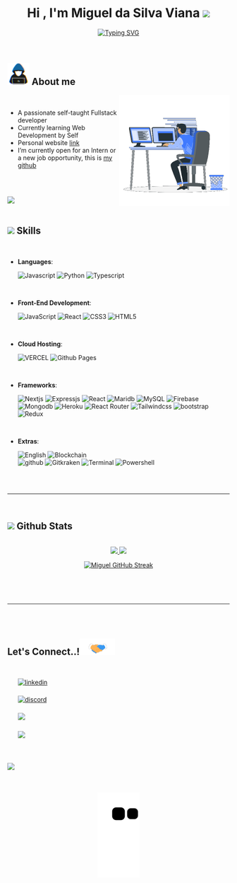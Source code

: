 <h1 align="center"><b>Hi , I'm Miguel da Silva Viana </b><img src="https://media.giphy.com/media/hvRJCLFzcasrR4ia7z/giphy.gif" width="35"></h1>

<p align="center">
  <a href="https://git.io/typing-svg"><img src="https://readme-typing-svg.herokuapp.com?font=Fira+Code&duration=4000&pause=1000&color=2D9BCF&center=true&vCenter=true&width=435&lines=Miguel+Da+Silva+Viana;Full+Stack+Web+Developer;Passionate+About+Technology+%3C3;Getting+Started+In+Web3+Development" alt="Typing SVG" /></a>
</p>


<br>



	
## <picture><img src = "https://github.com/0xAbdulKhalid/0xAbdulKhalid/raw/main/assets/mdImages/about_me.gif" width = 50px></picture> **About me**

<picture> <img align="right" src="https://github.com/0xAbdulKhalid/0xAbdulKhalid/raw/main/assets/mdImages/Right_Side.gif" width = 250px></picture>

<br>

- A passionate self-taught Fullstack developer
- Currently learning Web Development by Self
- Personal website [link](gg#.com)
- I’m currently open for an Intern or a new job opportunity, this is [my github](https://github.com/MiguelSilvaViana)

<br><br>

<img src="https://user-images.githubusercontent.com/73097560/115834477-dbab4500-a447-11eb-908a-139a6edaec5c.gif"><br><br>

## <img src="https://media2.giphy.com/media/QssGEmpkyEOhBCb7e1/giphy.gif?cid=ecf05e47a0n3gi1bfqntqmob8g9aid1oyj2wr3ds3mg700bl&rid=giphy.gif" width ="25"><b> Skills</b>
<br>

<p align="center">

- **Languages**:
    
    ![Javascript](https://img.shields.io/badge/JavaScript-323330?style=for-the-badge&logo=javascript&logoColor=F7DF1E)
    ![Python](https://img.shields.io/badge/Python%20-%2314354C.svg?style=for-the-badge&logo=python&logoColor=white)
    ![Typescript](https://img.shields.io/badge/TypeScript-007ACC?style=for-the-badge&logo=typescript&logoColor=white)

<br>   
    
- **Front-End Development**:

   ![JavaScript](https://img.shields.io/badge/JavaScript%20-%23F7DF1E.svg?style=for-the-badge&logo=javascript&logoColor=black)
   ![React](https://img.shields.io/badge/React-20232A?style=for-the-badge&logo=react&logoColor=61DAFB)
   ![CSS3](https://img.shields.io/badge/CSS%20-%231572B6.svg?style=for-the-badge&logo=css3&logoColor=white)
   ![HTML5](https://img.shields.io/badge/HTML5%20-%23E34F26.svg?style=for-the-badge&logo=html5&logoColor=white)

<br>
   



- **Cloud Hosting**:

    ![VERCEL](https://img.shields.io/badge/Vercel-000000?style=for-the-badge&logo=vercel&logoColor=white)
    ![Github Pages](https://img.shields.io/badge/GitHub%20Pages-%23327FC7.svg?style=for-the-badge&logo=github&logoColor=white)



<br>



- **Frameworks**:

    ![Nextjs](https://img.shields.io/badge/next.js-000000?style=for-the-badge&logo=nextdotjs&logoColor=white)
    ![Expressjs](https://img.shields.io/badge/Express.js-000000?style=for-the-badge&logo=express&logoColor=white)
    ![React](https://img.shields.io/badge/React-20232A?style=for-the-badge&logo=react&logoColor=61DAFB)
    ![Maridb](https://img.shields.io/badge/MariaDB-003545?style=for-the-badge&logo=mariadb&logoColor=white)
    ![MySQL](https://img.shields.io/badge/MySQL-005C84?style=for-the-badge&logo=mysql&logoColor=white)
    ![Firebase](https://img.shields.io/badge/firebase-ffca28?style=for-the-badge&logo=firebase&logoColor=black)
    ![Mongodb](https://img.shields.io/badge/MongoDB-4EA94B?style=for-the-badge&logo=mongodb&logoColor=white)
    ![Heroku](https://img.shields.io/badge/Heroku-430098?style=for-the-badge&logo=heroku&logoColor=white)
    ![React Router](https://img.shields.io/badge/React_Router-CA4245?style=for-the-badge&logo=react-router&logoColor=white)
    ![Tailwindcss](https://img.shields.io/badge/Tailwind_CSS-38B2AC?style=for-the-badge&logo=tailwind-css&logoColor=white)
    ![bootstrap](https://img.shields.io/badge/Bootstrap-563D7C?style=for-the-badge&logo=bootstrap&logoColor=white)
    ![Redux](https://img.shields.io/badge/Redux-593D88?style=for-the-badge&logo=redux&logoColor=white)

    

<br>

- **Extras**:

    ![English](https://img.shields.io/badge/english-121D33?logo=english&logoColor=fff&style=for-the-badge)
    ![Blockchain](https://img.shields.io/badge/Blockchain.com-121D33?logo=blockchaindotcom&logoColor=fff&style=for-the-badge)  
    ![github](https://img.shields.io/badge/GIT-E44C30?style=for-the-badge&logo=git&logoColor=white)
    ![Gitkraken](https://img.shields.io/badge/GitKraken-179287?style=for-the-badge&logo=GitKraken&logoColor=white)
    ![Terminal](https://img.shields.io/badge/Terminal-%23054020?style=for-the-badge&logo=gnu-bash&logoColor=white)
    ![Powershell](https://img.shields.io/badge/powershell-5391FE?style=for-the-badge&logo=powershell&logoColor=white) 

</p>

<br>
<br>

-----

<br>


## <img src="https://media.giphy.com/media/iY8CRBdQXODJSCERIr/giphy.gif" width="35"><b> Github Stats </b>
<br>

<div align="center">
<a href="https://github.com/miguelsilvaviana">
  <img height="180em" src="https://github-readme-stats.vercel.app/api?username=miguelsilvaviana&show_icons=true&theme=gotham&include_all_commits=true&count_private=true&hide_border=true"/>
  <img height="180em" src="https://github-readme-stats.vercel.app/api/top-langs/?username=miguelsilvaviana&layout=compact&langs_count=7&theme=gotham&hide_border=true"/>
	  
 [![Miguel GitHub Streak](https://github-readme-streak-stats.herokuapp.com/?user=miguelsilvaviana&theme=gotham&hide_border=true)](https://git.io/streak-stats)
 
</div>

<br>
<br>
<br>

-----

<br>
<br>

## <b> Let's Connect..!</b><img src="https://github.com/0xAbdulKhalid/0xAbdulKhalid/raw/main/assets/mdImages/handshake.gif" width ="80">
<br>
<div align='left'>
<ul style="list-style: none">

<li>
<a href="https://www.linkedin.com/in/miguel-da-silva-viana-248148259/" target="_blank">
<img src="https://img.shields.io/badge/linkedin-%2300acee.svg?color=405DE6&style=for-the-badge&logo=linkedin&logoColor=white" alt=linkedin style="margin-bottom: 5px;"/>
</a>
</li>

<br>

<li>
<a href="discordapp.com/users/1024766986720391240" target="_blank">
<img src="https://img.shields.io/badge/discord-%2300acee.svg?color=405DE6&style=for-the-badge&logo=discord&logoColor=white" alt=discord style="margin-bottom: 5px;"/>
</a>
</li>

<br>

<li>
<a href="#" target="_blank">
<img src="https://img.shields.io/badge/website-000000?style=for-the-badge&logo=About.me&logoColor=white" t=website style="margin-bottom: 5px;" />
</a>
</li>

<br>
	
<li>
<a href="mailto:miguelsilvavianaa@gmail.com" target="_blank">
<img src="https://img.shields.io/badge/gmail-%23EA4335.svg?style=for-the-badge&logo=gmail&logoColor=white" t=mail style="margin-bottom: 5px;" />
</a>
</li>
<br>

</ul>
</div>

</div>

<br>
<img src="https://user-images.githubusercontent.com/73097560/115834477-dbab4500-a447-11eb-908a-139a6edaec5c.gif">

<br>
<br>
<br>

<div align="center">
	
  ![Snake animation](https://github.com/miguelsilvaviana/miguelsilvaviana/blob/output/github-contribution-grid-snake.svg)




</div>
<br>
<br>

